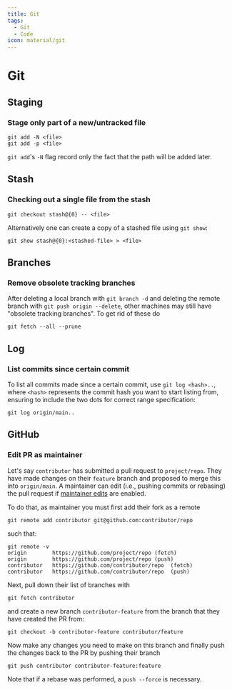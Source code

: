 ```yaml
---
title: Git
tags:
  - Git
  - Code
icon: material/git
---
```


# Git

## Staging

### Stage only part of a new/untracked file

```shell
git add -N <file>
git add -p <file>
```

`git add`'s `-N` flag record only the fact that the path will be added later.

## Stash

### Checking out a single file from the stash

```shell
git checkout stash@{0} -- <file>
```

Alternatively one can create a copy of a stashed file using `git show`:

```shell
git show stash@{0}:<stashed-file> > <file>
```

## Branches

### Remove obsolete tracking branches

After deleting a local branch with `git branch -d`
and deleting the remote branch with `git push origin --delete`,
other machines may still have "obsolete tracking branches".
To get rid of these do

```shell
git fetch --all --prune
```

## Log

### List commits since certain commit

To list all commits made since a certain commit,
use `git log <hash>..`,
where `<hash>` represents the commit hash you want to start listing from,
ensuring to include the two dots for correct range specification:

```shell
git log origin/main..
```

## GitHub

### Edit PR as maintainer

Let's say `contributor` has submitted a pull request to `project/repo`.
They have made changes on their `feature` branch and proposed to merge this into `origin/main`.
A maintainer can edit (i.e., pushing commits or rebasing) the pull request
if [maintainer edits][Github_maintainer_edits] are enabled.

To do that, as maintainer you must first add their fork as a remote

```shell
git remote add contributor git@github.com:contributor/repo
```

such that:

```shell
git remote -v
origin        https://github.com/project/repo (fetch)
origin        https://github.com/project/repo (push)
contributor   https://github.com/contributor/repo  (fetch)
contributor   https://github.com/contributor/repo  (push)
```

Next, pull down their list of branches with

```shell
git fetch contributor
```

and create a new branch `contributor-feature` from the branch that they have created the PR from:

```shell
git checkout -b contributor-feature contributor/feature
```

Now make any changes you need to make on this branch
and finally push the changes back to the PR by pushing their branch

```shell
git push contributor contributor-feature:feature
```

Note that if a rebase was performed, a `push --force` is necessary.

[Github_maintainer_edits]: https://docs.github.com/en/pull-requests/collaborating-with-pull-requests/working-with-forks/allowing-changes-to-a-pull-request-branch-created-from-a-fork
